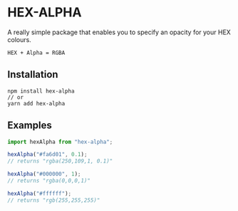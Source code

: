 # HEX-ALPHA

A really simple package that enables you to specify an opacity for your HEX colours.

```
HEX + Alpha = RGBA
```

## Installation

```
npm install hex-alpha
// or
yarn add hex-alpha
```

## Examples

```javascript
import hexAlpha from "hex-alpha";

hexAlpha("#fa6d01", 0.1);
// returns "rgba(250,109,1, 0.1)"

hexAlpha("#000000", 1);
// returns "rgba(0,0,0,1)"

hexAlpha("#ffffff");
// returns "rgb(255,255,255)"
```
